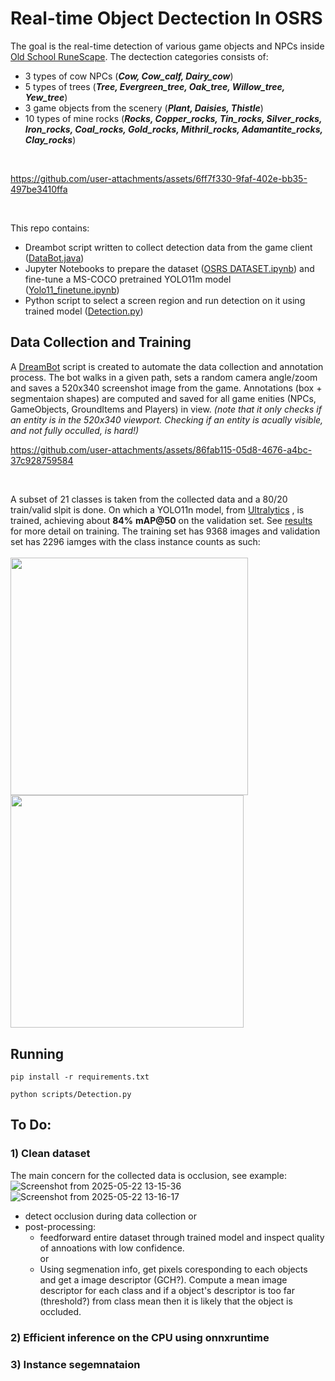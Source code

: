 # Real-time Object Dectection In OSRS

The goal is the real-time detection of various game objects and NPCs inside [Old School RuneScape](https://www.oldschool.runescape.com/). The dectection categories consists of:
  - 3 types of cow NPCs (***Cow, Cow_calf, Dairy_cow***)
  - 5 types of trees (***Tree, Evergreen_tree, Oak_tree, Willow_tree, Yew_tree***)
  - 3 game objects from the scenery (***Plant, Daisies, Thistle***)
  - 10 types of mine rocks (***Rocks, Copper_rocks, Tin_rocks, Silver_rocks, Iron_rocks, Coal_rocks, Gold_rocks, Mithril_rocks, Adamantite_rocks, Clay_rocks***)
<br>

https://github.com/user-attachments/assets/6ff7f330-9faf-402e-bb35-497be3410ffa

<br>

This repo contains:
  - Dreambot script written to collect detection data from the game client ([DataBot.java](scripts/DataBot.java))
  - Jupyter Notebooks to prepare the dataset ([OSRS DATASET.ipynb](notebooks/OSRS_DATASET.ipynb)) and fine-tune a MS-COCO pretrained YOLO11m model ([Yolo11_finetune.ipynb](notebooks/Yolo11_finetune.ipynb))
  - Python script to select a screen region and run detection on it using trained model ([Detection.py](scripts/Detection.py))

## Data Collection and Training
A [DreamBot](https://dreambot.org/guides/scripter-guide/starting/#4-keep-learning) script is created to automate the data collection and annotation process. The bot walks in a given path, sets a random camera angle/zoom and saves a 520x340 screenshot image from the game. Annotations (box + segmentaion shapes) are computed and saved for all game enities (NPCs, GameObjects, GroundItems and Players) in view. *(note that it only checks if an entity is in the 520x340 viewport. Checking if an entity is acually visible, and not fully occulled, is hard!)* 
<br> 

https://github.com/user-attachments/assets/86fab115-05d8-4676-a4bc-37c928759584

<br>

A subset of 21 classes is taken from the collected data and a 80/20 train/valid slpit is done. On which a YOLO11n model, from [Ultralytics](https://github.com/ultralytics/ultralytics/blob/main/docs/en/models/yolo11.md) , is trained, achieving about **84%** **mAP@50** on the validation set. See [results](notebooks/runs/detect/train3) for more detail on training. The training set has 9368 images and validation set has 2296 iamges with the class instance counts as such:
<br> <br>
<img src="https://github.com/user-attachments/assets/8a4adc28-d42e-458a-b652-50028676138a" width="380" />
<img src="https://github.com/user-attachments/assets/e22068b9-64c6-40e6-a0e3-d97c62db8a21" width="372.5" />
<br>

## Running

```
pip install -r requirements.txt

```

```
python scripts/Detection.py
```

## To Do:    

### 1) Clean dataset

The main concern for the collected data is occlusion, see example:<br>
![Screenshot from 2025-05-22 13-15-36](https://github.com/user-attachments/assets/ad6cf8dc-9562-4e1c-8f73-7c8a80b33f3d)
![Screenshot from 2025-05-22 13-16-17](https://github.com/user-attachments/assets/ac1c1ab0-9a09-4f03-aa31-4d680ead1706)

  - detect occlusion during data collection
    or 
  - post-processing:
       - feedforward entire dataset through trained model and inspect quality of annoations with low confidence.  
         or 
       - Using segmenation info, get pixels coresponding to each objects and get a image descriptor (GCH?). Compute a mean image descriptor for each class and if a object's descriptor is too far (threshold?) from class mean then it is likely that the object is occluded.

### 2) Efficient inference on the CPU using onnxruntime

### 3) Instance segemnataion



